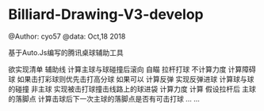 # Billiard-Drawing-V3-develop
@Author: cyo57
@data: Oct,18 2018

基于Auto.Js编写的腾讯桌球辅助工具

欲实现清单
辅助线
计算主球与球碰撞后滚向
    自瞄
    拉杆打球 不计算力度
    计算障碍球
    如果击打彩球则优先击打高分球 如果可以
    计算反弹
        实现反弹进球
    计算球与球的碰撞 非主球
        实现被击打球撞击线路上的球进袋
    计算力度
    计算 假设拉杆后 主球的落脚点
    计算击球后下一次主球的落脚点是否有可击打球
    ...
    ...

